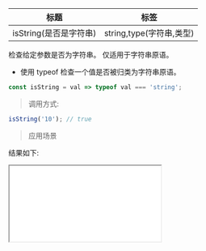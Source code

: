 | 标题                   | 标签                     |
| ---------------------- | ------------------------ |
| isString(是否是字符串) | string,type(字符串,类型) |

检查给定参数是否为字符串。 仅适用于字符串原语。

- 使用 typeof 检查一个值是否被归类为字符串原语。

```js
const isString = val => typeof val === 'string';
```

> 调用方式:

```js
isString('10'); // true
```

> 应用场景

<div class="code-editor" data-url="codes/javascript/html/isString.html" data-language="html"></div>

结果如下:

<iframe src="codes/javascript/html/isString.html"></iframe>
